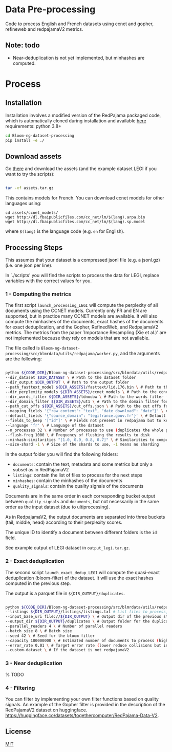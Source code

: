 # Data Pre-processing

Code to process English and French datasets using ccnet and gopher, refineweb and redpajamaV2 metrics.


## Note: todo

- Near-deduplication is not yet implemented, but minhashes are computed.

# Process

## Installation

Installation involves a modified version of the RedPajama packaged code, which is automatically cloned during installation and available [here](https://github.com/EvanDufraisse/RedPajamaV2-Utils.git)
requirements: python 3.8+

```bash
cd Bloom-ng-dataset-processing
pip install -e ./
```

## Download assets

Go [there](https://drive.google.com/drive/folders/1_l00r9rgT-FXfVnYq3JzHOvrGoM1LvVW?usp=sharing) and download the assets (and the example dataset LEGI if you want to try the scripts):

```bash

tar -xf assets.tar.gz

```

This contains models for French.
You can download ccnet models for other languages using:
```
cd assets/ccnet_models/
wget http://dl.fbaipublicfiles.com/cc_net/lm/$(lang).arpa.bin
wget http://dl.fbaipublicfiles.com/cc_net/lm/$(lang).sp.model
```
where `$(lang)` is the language code (e.g. `en` for English).

## Processing Steps

This assumes that your dataset is a compressed jsonl file (e.g. a jsonl.gz) (i.e. one json per line).

In `./scripts' you will find the scripts to process the data for LEGI, replace variables with the correct values for you.

### 1 - Computing the metrics
The first script `launch_processing_LEGI` will compute the perplexity of all documents using the CCNET models. Currently only FR and EN are supported, but in practice many CCNET models are available. It will also compute the minhashes of the documents, exact hashes of the documents for exact deduplication, and the Gopher, RefinedWeb, and RedpajamaV2 metrics. The metrics from the paper `Importance Resampling (Xie et al.)' are not implemented because they rely on models that are not available.

The file called is `Bloom-ng-dataset-processing/src/blmrdata/utils/redpajama/worker.py`, and the arguments are the following:


```bash

python ${CODE_DIR}/Bloom-ng-dataset-processing/src/blmrdata/utils/redpajama/worker.py \
--dir_dataset $DIR_DATASET \ # Path to the dataset folder
--dir_output $DIR_OUTPUT \ # Path to the output folder
--path_fasttext_model ${DIR_ASSETS}/fasttext/lid.176.bin \ # Path to the fasttext model
--dir_perplexity_models ${DIR_ASSETS}/ccnet_models \ # Path to the ccnet models for perplexity
--dir_words_filter ${DIR_ASSETS}/ldnoobw \ # Path to the words filter for bad language detection
--dir_domain_filter ${DIR_ASSETS}/ut1 \ # Path to the domain filter for bad domain detection
--path_cut_offs ${DIR_ASSETS}/cut_offs.json \ # Path to the cut offs found by the ccnet approach on RedPajamaV2
--mapping_fields '{"raw_content": "text", "date_download": "date"}' \ # Mapping between the fields of the source dataset and the fields used in redpajama (see script for more details)
--default_fields '{"source_domain": "legifrance.gouv.fr"}' \ # Default fields to add to the dataset if not present in the source dataset
--fields_to_keep '["id"]' \ # Fields not present in redpajama but to keep in the dataset
--language 'fr' \ # Language of the dataset
--n_processes 32 \ # Number of processes to use (duplicates the whole pipeline n_processes times)
--flush-freq 1000 \ # Frequency of flushing the results to disk
--minhash-similarities "[1.0, 0.9, 0.8, 0.7]" \ # Similarities to compute for minhashes
--size-shard -1 \ # Size of the shards to use, -1 means no sharding

```

In the output folder you will find the following folders:

- `documents`: contain the text, metadata and some metrics but only a subset as in RedPajamaV2
- `listings`: contain the list of files to process for the next steps
- `minhashes`: contain the minhashes of the documents
- `quality_signals`: contain the quality signals of the documents

Documents are in the same order in each corresponding bucket output between `quality_signals` and `documents`, but not necessarily in the same order as the input dataset (due to  ultiprocessing).

As in RedpajamaV2, the output documents are separated into three buckets (tail, middle, head) according to their perplexity scores.

The unique ID to identify a document between different folders is the `id` field.

See example output of LEGI dataset in `output_legi.tar.gz`.

### 2 - Exact deduplication

The second script `launch_exact_dedup_LEGI` will compute the quasi-exact deduplication (bloom-filter) of the dataset. It will use the exact hashes computed in the previous step.

The output is a parquet file in `${DIR_OUTPUT}/duplicates`.

```bash

python ${CODE_DIR}/Bloom-ng-dataset-processing/src/blmrdata/utils/redpajama/exact_deduplication.py \
--listings ${DIR_OUTPUT}/listings/listings.txt # List files to process, built in previous step\
--input_base_uri file://${DIR_OUTPUT} \ # Output dir of the previous step
--output_dir ${DIR_OUTPUT}/duplicates \ # Output folder for the duplicates .parquet
--parallel_readers 4 \ # Number of parallel readers
--batch_size 8 \ # Batch size
--seed 42 \ # Seed for the bloom filter
--capacity 100000000 \ # Estimated number of documents to process (higher reduce collisions but increase memory usage)
--error_rate 0.01 \ # Target error rate (lower reduce collisions but increase memory usage)
--custom-dataset \ # If the dataset is not redpajamaV2
```

### 3 - Near deduplication

% TODO

### 4 - Filtering

You can filter by implementing your own filter functions based on quality signals.
An example of the Gopher filter is provided in the description of the RedPajamaV2 dataset on huggingface. https://huggingface.co/datasets/togethercomputer/RedPajama-Data-V2.

## License

[MIT](https://choosealicense.com/licenses/mit/)
